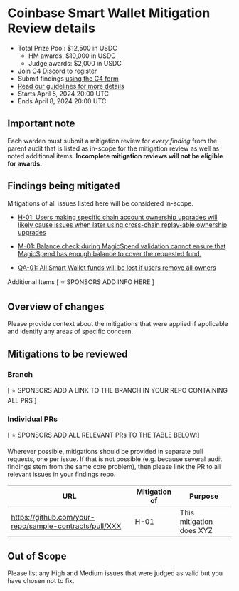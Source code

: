 
# Coinbase Smart Wallet Mitigation Review details
- Total Prize Pool: $12,500 in USDC
  - HM awards: $10,000 in USDC
  - Judge awards: $2,000 in USDC
- Join [C4 Discord](https://discord.gg/code4rena) to register
- Submit findings [using the C4 form](https://code4rena.com/audits/2024-04-coinbase-smart-wallet-mitigation-review/submit)
- [Read our guidelines for more details](https://docs.code4rena.com/roles/wardens)
- Starts April 5, 2024 20:00 UTC
- Ends April 8, 2024 20:00 UTC

## Important note 

Each warden must submit a mitigation review for *every finding* from the parent audit that is listed as in-scope for the mitigation review as well as noted additional items. **Incomplete mitigation reviews will not be eligible for awards.**

## Findings being mitigated

Mitigations of all issues listed here will be considered in-scope.

- [H-01: Users making specific chain account ownership upgrades will likely cause issues when later using cross-chain replay-able ownership upgrades](https://github.com/code-423n4/2024-03-coinbase-findings/issues/114)

- [M-01: Balance check during MagicSpend validation cannot ensure that MagicSpend has enough balance to cover the requested fund.](https://github.com/code-423n4/2024-03-coinbase-findings/issues/110)

- [QA-01: All Smart Wallet funds will be lost if users remove all owners](https://github.com/code-423n4/2024-03-coinbase-findings/issues/181)

Additional Items
[ ⭐️ SPONSORS ADD INFO HERE ]

## Overview of changes

Please provide context about the mitigations that were applied if applicable and identify any areas of specific concern.

## Mitigations to be reviewed

### Branch
[ ⭐️ SPONSORS ADD A LINK TO THE BRANCH IN YOUR REPO CONTAINING ALL PRS ]

### Individual PRs
[ ⭐️ SPONSORS ADD ALL RELEVANT PRs TO THE TABLE BELOW:]

Wherever possible, mitigations should be provided in separate pull requests, one per issue. If that is not possible (e.g. because several audit findings stem from the same core problem), then please link the PR to all relevant issues in your findings repo. 

| URL | Mitigation of | Purpose | 
| ----------- | ------------- | ----------- |
| https://github.com/your-repo/sample-contracts/pull/XXX | H-01 | This mitigation does XYZ | 

## Out of Scope

Please list any High and Medium issues that were judged as valid but you have chosen not to fix.


